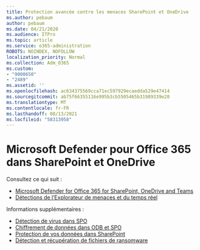 ```yaml
---
title: Protection avancée contre les menaces SharePoint et OneDrive
ms.author: pebaum
author: pebaum
ms.date: 04/21/2020
ms.audience: ITPro
ms.topic: article
ms.service: o365-administration
ROBOTS: NOINDEX, NOFOLLOW
localization_priority: Normal
ms.collection: Adm_O365
ms.custom:
- "9000650"
- "2489"
ms.assetid: ''
ms.openlocfilehash: ac634375569cca71ec597929ecaedda529e47414
ms.sourcegitcommit: ab75f66355116e995b3cb5505465b31989339e28
ms.translationtype: MT
ms.contentlocale: fr-FR
ms.lasthandoff: 08/13/2021
ms.locfileid: "58313958"
---
```

# <a name="microsoft-defender-for-office-365-in-sharepoint-and-onedrive"></a>Microsoft Defender pour Office 365 dans SharePoint et OneDrive

Consultez ce qui suit :
- [Microsoft Defender for Office 365 for SharePoint, OneDrive and Teams](https://docs.microsoft.com/microsoft-365/security/office-365-security/atp-for-spo-odb-and-teams)
- [Détections de l’Explorateur de menaces et du temps réel](https://docs.microsoft.com/microsoft-365/security/office-365-security/threat-explorer-views)


Informations supplémentaires :

- [Détection de virus dans SPO](https://docs.microsoft.com/microsoft-365/security/office-365-security/virus-detection-in-spo)</br>
- [Chiffrement de données dans ODB et SPO](https://docs.microsoft.com/microsoft-365/compliance/data-encryption-in-odb-and-spo)</br>
- [Protection de vos données dans SharePoint](https://docs.microsoft.com/sharepoint/safeguarding-your-data)</br>
- [Détection et récupération de fichiers de ransomware](https://support.office.com/article/Ransomware-detection-and-recovering-your-files-0d90ec50-6bfd-40f4-acc7-b8c12c73637f)